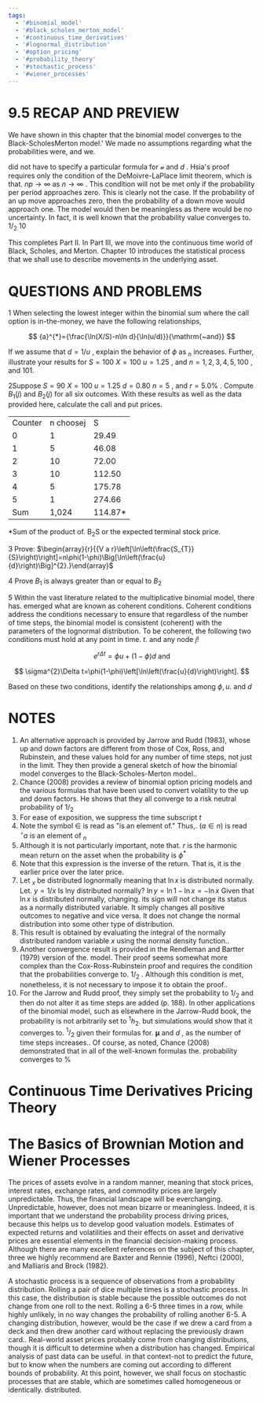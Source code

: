 ```yaml
---
tags:
  - '#binomial_model'
  - '#black_scholes_merton_model'
  - '#continuous_time_derivatives'
  - '#lognormal_distribution'
  - '#option_pricing'
  - '#probability_theory'
  - '#stochastic_process'
  - '#wiener_processes'
---
```

# 9.5 RECAP AND PREVIEW

We have shown in this chapter that the binomial model converges to the Black-ScholesMerton model.' We made no assumptions regarding what the probabilities were, and we.

did not have to specify a particular formula for $\boldsymbol{\mathscr{u}}$ and $d$ . Hsia's proof requires only the condition of the DeMoivre-LaPlace limit theorem, which is that. $n p\rightarrow\infty$ as $n\to\infty$ . This condition will not be met only if the probability per period approaches zero. This is clearly not the case. If the probability of an up move approaches zero, then the probability of a down move would approach one. The model would then be meaningless as there would be no uncertainty. In fact, it is well known that the probability value converges to. $1/_{2}$ 10

This completes Part II. In Part III, we move into the continuous time world of Black, Scholes, and Merton. Chapter 10 introduces the statistical process that we shall use to describe movements in the underlying asset.

# QUESTIONS AND PROBLEMS

1 When selecting the lowest integer within the binomial sum where the call option is in-the-money, we have the following relationships,

$$
{a}^{*}={\frac{\ln(X/S)-n\ln d}{\ln(u/d)}}{\mathrm{~and}}
$$

If we assume that $d=1/u$ , explain the behavior of $\phi$ as $_n$ increases. Further, illustrate your results for $S=100$ $X=100$ $u=1.25$ , and $n=1,2,3,4,5,100$ , and 101.

2Suppose $S=90$ $X=100$ $u=1.25$ $d=0.80$ $n=5$ , and $r=5.0\%$ . Compute $B_{1}(j)$ and $B_{2}(j)$ for all six outcomes. With these results as well as the data provided here, calculate the call and put prices.

<html><body><table><tr><td>Counter</td><td>n choosej</td><td>S</td></tr><tr><td>0</td><td>1</td><td>29.49</td></tr><tr><td>1</td><td>5</td><td>46.08</td></tr><tr><td>2</td><td>10</td><td>72.00</td></tr><tr><td>3</td><td>10</td><td>112.50</td></tr><tr><td>4</td><td>5</td><td>175.78</td></tr><tr><td>5</td><td>1</td><td>274.66</td></tr><tr><td>Sum</td><td>1,024</td><td>114.87*</td></tr></table></body></html>

\*Sum of the product of. ${\mathrm{B}}_{2}{\mathrm{S}}$ or the expected terminal stock price.

3 Prove: $\begin{array}{r}{{V a r}\left[\ln\left(\frac{S_{T}}{S}\right)\right]=n\phi(1-\phi)\Big[\ln\left(\frac{u}{d}\right)\Big]^{2}.}\end{array}$

4 Prove $B_{1}$ is always greater than or equal to $B_{2}$

5 Within the vast literature related to the multiplicative binomial model, there has. emerged what are known as coherent conditions. Coherent conditions address the conditions necessary to ensure that regardless of the number of time steps, the binomial model is consistent (coherent) with the parameters of the lognormal distribution. To be coherent, the following two conditions must hold at any point in time. $t.$ and any node $j!$

$$
e^{r\Delta t}=\phi u+(1-\phi)d{\mathrm{~and}}
$$

$$
\sigma^{2}\Delta t=\phi(1-\phi)\left[\ln\left(\frac{u}{d}\right)\right].
$$

Based on these two conditions, identify the relationships among $\phi,u_{}.$ and $d$

# NOTES

1. An alternative approach is provided by Jarrow and Rudd (1983), whose up and down factors are different from those of Cox, Ross, and Rubinstein, and these values hold for any number of time steps, not just in the limit. They then provide a general sketch of how the binomial model converges to the Black-Scholes-Merton model..
2. Chance (2008) provides a review of binomial option pricing models and the various formulas that have been used to convert volatility to the up and down factors. He shows that they all converge to a risk neutral probability of $1/_{2}$
3. For ease of exposition, we suppress the time subscript $t$
4. Note the symbol $\in$ is read as "is an element of." Thus,. $(a\in n)$ is read $^{\circ}a$ is an element of $_{n}$
5. Although it is not particularly important, note that. $r$ is the harmonic mean return on the asset when the probability is $\phi^{*}$
6. Note that this expression is the inverse of the return. That is, it is the earlier price over the later price.
7. Let $_x$ be distributed lognormally meaning that $\ln x$ is distributed normally. Let. $y=1/x$ Is lny distributed normally? $\ln y=\ln1-\ln x=-\ln x$ Given that $\ln x$ is distributed normally, changing. its sign will not change its status as a normally distributed variable. It simply changes all positive outcomes to negative and vice versa. It does not change the normal distribution into some other type of distribution.
8. This result is obtained by evaluating the integral of the normally distributed random variable $x$ using the normal density function..
9. Another convergence result is provided in the Rendleman and Bartter (1979) version of the. model. Their proof seems somewhat more complex than the Cox-Ross-Rubinstein proof and requires the condition that the probabilities converge to. $1/_{2}$ . Although this condition is met, nonetheless, it is not necessary to impose it to obtain the proof..
10. For the Jarrow and Rudd proof, they simply set the probability to $1/_{2}$ and then do not alter it as time steps are added (p. 188). In other applications of the binomial model, such as elsewhere in the Jarrow-Rudd book, the probability is not arbitrarily set to ${}^{1}h_{2\cdot}$ but simulations would show that it converges to. $^1/_{2}$ given their formulas for. $\boldsymbol{\mu}$ and $d$ , as the number of time steps increases.. Of course, as noted, Chance (2008) demonstrated that in all of the well-known formulas the. probability converges to $\%$

# Continuous Time Derivatives Pricing Theory

# The Basics of Brownian Motion and Wiener Processes

The prices of assets evolve in a random manner, meaning that stock prices, interest rates, exchange rates, and commodity prices are largely unpredictable. Thus, the financial landscape will be everchanging. Unpredictable, however, does not mean bizarre or meaningless. Indeed, it is important that we understand the probability process driving prices, because this helps us to develop good valuation models. Estimates of expected returns and volatilities and their effects on asset and derivative prices are essential elements in the financial decision-making process. Although there are many excellent references on the subject of this chapter, three we highly recommend are Baxter and Rennie (1996), Neftci (2000), and Malliaris and Brock (1982).

A stochastic process is a sequence of observations from a probability distribution. Rolling a pair of dice multiple times is a stochastic process. In this case, the distribution is stable because the possible outcomes do not change from one roll to the next. Rolling a 6-5 three times in a row, while highly unlikely, in no way changes the probability of rolling another 6-5. A changing distribution, however, would be the case if we drew a card from a deck and then drew another card without replacing the previously drawn card.. Real-world asset prices probably come from changing distributions, though it is difficult to determine when a distribution has changed. Empirical analysis of past data can be useful. in that context-not to predict the future, but to know when the numbers are coming out according to different bounds of probability. At this point, however, we shall focus on stochastic processes that are stable, which are sometimes called homogeneous or identically. distributed.
